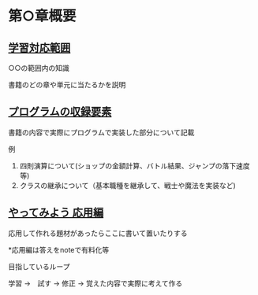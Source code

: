 # 第○章概要

<u><h2> 学習対応範囲 </h2></u>

○○の範囲内の知識

書籍のどの章や単元に当たるかを説明

<u><h2> プログラムの収録要素 </h2></u>

書籍の内容で実際にプログラムで実装した部分について記載

例

1. 四則演算について(ショップの金額計算、バトル結果、ジャンプの落下速度 等)
2. クラスの継承について（基本職種を継承して、戦士や魔法を実装など)

<u><h2> やってみよう 応用編 </h2></u>

応用して作れる題材があったらここに書いて置いたりする

*応用編は答えをnoteで有料化等

目指しているループ

学習 →　試す → 修正 → 覚えた内容で実際に考えて作る

